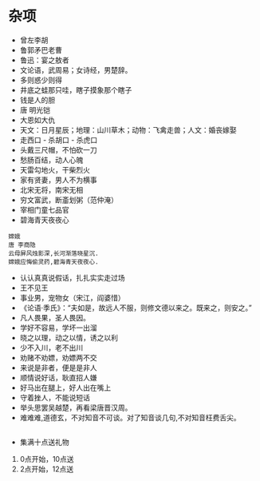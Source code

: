 # 杂项

* 曾左李胡
* 鲁郭矛巴老曹
* 鲁迅：宴之敖者
* 文论语，武周易；女诗经，男楚辞。
* 多则惑少则得
* 井底之蛙那只哇，瞎子摸象那个瞎子
* 钱是人的胆
* 唐 明光铠
* 大恩如大仇
* 天文：日月星辰；地理：山川草木；动物：飞禽走兽；人文：婚丧嫁娶
* 走西口 - 杀胡口 - 杀虎口
* 头戴三尺帽，不怕砍一刀
* 愁肠百结，动人心魄
* 天雷勾地火，干柴烈火
* 家有贤妻，男人不为横事
* 北宋无将，南宋无相
* 穷文富武，断齑划粥（范仲淹）
* 宰相门童七品官
* 碧海青天夜夜心
```
嫦娥
唐 李商隐
云母屏风烛影深,长河渐落晓星沉.
嫦娥应悔偷灵药,碧海青天夜夜心.
```
* 认认真真说假话，扎扎实实走过场
* 王不见王
* 事业男，宠物女（宋江，阎婆惜）
* 《论语·季氏》：“夫如是，故远人不服，则修文德以来之。既来之，则安之。”
* 凡人畏果，圣人畏因。
* 学好不容易，学坏一出溜
* 晓之以理，动之以情，诱之以利
* 少不入川，老不出川
* 劝赌不劝嫖，劝嫖两不交
* 来说是非者，便是是非人
* 顺情说好话，耿直招人嫌
* 好马出在腿上，好人出在嘴上
* 守着挫人，不能说短话
* 举头思罢吴越楚，再看梁唐晋汉周。
* 难难难,道德玄，不对知音不可谈。对了知音谈几句,不对知音枉费舌尖。



## 

* 集满十点送礼物
1. 0点开始，10点送
2. 2点开始，12点送

 